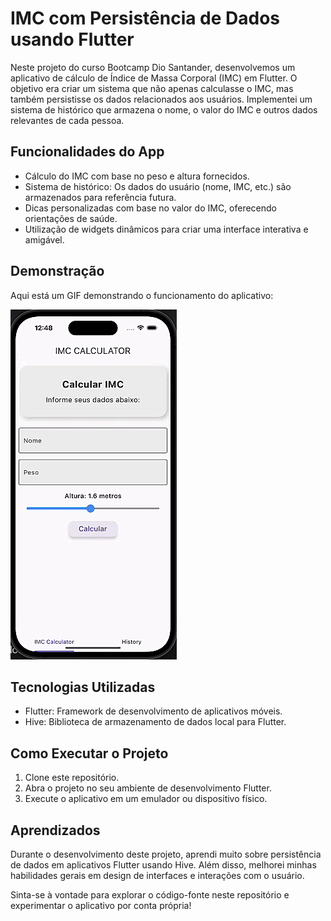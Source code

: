 # IMC com Persistência de Dados usando Flutter

Neste projeto do curso Bootcamp Dio Santander, desenvolvemos um aplicativo de cálculo de Índice de Massa Corporal (IMC) em Flutter. O objetivo era criar um sistema que não apenas calculasse o IMC, mas também persistisse os dados relacionados aos usuários. Implementei um sistema de histórico que armazena o nome, o valor do IMC e outros dados relevantes de cada pessoa.

## Funcionalidades do App

- Cálculo do IMC com base no peso e altura fornecidos.
- Sistema de histórico: Os dados do usuário (nome, IMC, etc.) são armazenados para referência futura.
- Dicas personalizadas com base no valor do IMC, oferecendo orientações de saúde.
- Utilização de widgets dinâmicos para criar uma interface interativa e amigável.

## Demonstração

Aqui está um GIF demonstrando o funcionamento do aplicativo:

![Demonstração do App](https://github.com/Viniciusouza19/Imc_Flutter/blob/imc-hive-patch-1/imc_hive_flutter/appIntro.gif)

## Tecnologias Utilizadas

- Flutter: Framework de desenvolvimento de aplicativos móveis.
- Hive: Biblioteca de armazenamento de dados local para Flutter.

## Como Executar o Projeto

1. Clone este repositório.
2. Abra o projeto no seu ambiente de desenvolvimento Flutter.
3. Execute o aplicativo em um emulador ou dispositivo físico.

## Aprendizados

Durante o desenvolvimento deste projeto, aprendi muito sobre persistência de dados em aplicativos Flutter usando Hive. Além disso, melhorei minhas habilidades gerais em design de interfaces e interações com o usuário.

Sinta-se à vontade para explorar o código-fonte neste repositório e experimentar o aplicativo por conta própria!


